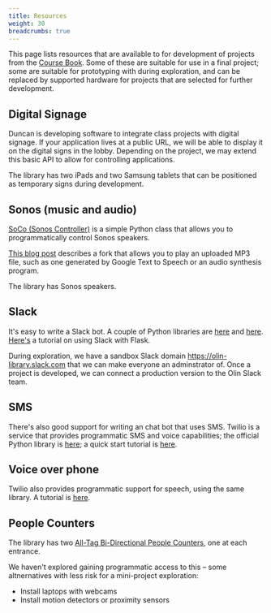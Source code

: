 ```yaml
---
title: Resources
weight: 30
breadcrumbs: true
---
```


This page lists resources that are available to for development of projects from the
[Course Book](/files/HtL_web-book-1.pdf).  Some of these are suitable for use in a final
project; some are suitable for prototyping with during exploration, and can be replaced
by supported hardware for projects that are selected for further development.


## Digital Signage

Duncan is developing software to integrate class projects with digital signage.
If your application lives at a public URL, we will be able to display it on the
digital signs in the lobby. Depending on the project, we may extend this basic API
to allow for controlling applications.

The library has two iPads and two Samsung tablets that can be positioned as temporary signs
during development.


## Sonos (music and audio)

[SoCo (Sonos Controller)](http://python-soco.com) is a simple Python class that allows you to programmatically control Sonos speakers.

[This blog post](http://www.nooganeer.com/his/projects/homeautomation/make-sonos-speak/) describes
a fork that allows you to play an uploaded MP3 file, such as one generated by Google Text to Speech
or an audio synthesis program.

The library has Sonos speakers.


## Slack

It's easy to write a Slack bot. A couple of Python libraries are [here](https://github.com/os/slacker)
and [here](https://github.com/slackapi/python-slackclient).  [Here's](https://realpython.com/blog/python/getting-started-with-the-slack-api-using-python-and-flask/)
a tutorial on using Slack with Flask.

During exploration, we have a sandbox Slack domain https://olin-library.slack.com that we can make
everyone an adminstrator of. Once a project is developed, we can connect a production version to the
Olin Slack team.


## SMS

There's also good support for writing an chat bot that uses SMS.
Twilio is a service that provides programmatic SMS and voice capabilities;
the official Python library is [here](https://www.twilio.com/docs/libraries/python);
a quick start tutorial is [here](https://www.twilio.com/docs/quickstart/python/sms).


## Voice over phone

Twilio also provides programmatic support for speech, using the same library.
A tutorial is [here](https://www.twilio.com/docs/quickstart/python/twiml).


## People Counters

The library has two [All-Tag Bi-Directional People Counters](http://all-tag.com/product-category/people-counters/), one at each entrance.

We haven't explored gaining programmatic access to this –
some altnernatives with less risk for a mini-project exploration:

* Install laptops with webcams
* Install motion detectors or proximity sensors

